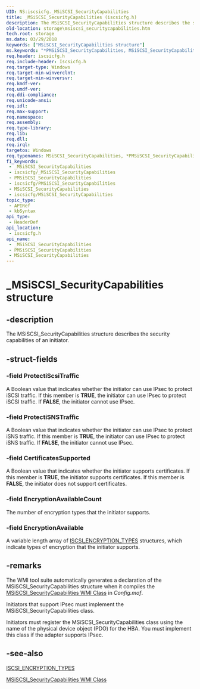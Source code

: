 ```yaml
---
UID: NS:iscsicfg._MSiSCSI_SecurityCapabilities
title: _MSiSCSI_SecurityCapabilities (iscsicfg.h)
description: The MSiSCSI_SecurityCapabilities structure describes the security capabilities of an initiator.
old-location: storage\msiscsi_securitycapabilities.htm
tech.root: storage
ms.date: 03/29/2018
keywords: ["MSiSCSI_SecurityCapabilities structure"]
ms.keywords: "*PMSiSCSI_SecurityCapabilities, MSiSCSI_SecurityCapabilities, MSiSCSI_SecurityCapabilities structure [Storage Devices], PMSiSCSI_SecurityCapabilities, PMSiSCSI_SecurityCapabilities structure pointer [Storage Devices], _MSiSCSI_SecurityCapabilities, iscsicfg/MSiSCSI_SecurityCapabilities, iscsicfg/PMSiSCSI_SecurityCapabilities, storage.msiscsi_securitycapabilities, structs-iSCSI_0e8b2bb9-69df-4d36-8002-ac32177b724a.xml"
req.header: iscsicfg.h
req.include-header: Iscsicfg.h
req.target-type: Windows
req.target-min-winverclnt: 
req.target-min-winversvr: 
req.kmdf-ver: 
req.umdf-ver: 
req.ddi-compliance: 
req.unicode-ansi: 
req.idl: 
req.max-support: 
req.namespace: 
req.assembly: 
req.type-library: 
req.lib: 
req.dll: 
req.irql: 
targetos: Windows
req.typenames: MSiSCSI_SecurityCapabilities, *PMSiSCSI_SecurityCapabilities
f1_keywords:
 - _MSiSCSI_SecurityCapabilities
 - iscsicfg/_MSiSCSI_SecurityCapabilities
 - PMSiSCSI_SecurityCapabilities
 - iscsicfg/PMSiSCSI_SecurityCapabilities
 - MSiSCSI_SecurityCapabilities
 - iscsicfg/MSiSCSI_SecurityCapabilities
topic_type:
 - APIRef
 - kbSyntax
api_type:
 - HeaderDef
api_location:
 - iscsicfg.h
api_name:
 - _MSiSCSI_SecurityCapabilities
 - PMSiSCSI_SecurityCapabilities
 - MSiSCSI_SecurityCapabilities
---
```


# _MSiSCSI_SecurityCapabilities structure


## -description

The MSiSCSI_SecurityCapabilities structure describes the security capabilities of an initiator.

## -struct-fields

### -field ProtectiScsiTraffic

A Boolean value that indicates whether the initiator can use IPsec to protect iSCSI traffic. If this member is <b>TRUE</b>, the initiator can use IPsec to protect iSCSI traffic. If <b>FALSE</b>, the initiator cannot use IPsec.

### -field ProtectiSNSTraffic

A Boolean value that indicates whether the initiator can use IPsec to protect iSNS traffic. If this member is <b>TRUE</b>, the initiator can use IPsec to protect iSNS traffic. If <b>FALSE</b>, the initiator cannot use IPsec.

### -field CertificatesSupported

A Boolean value that indicates whether the initiator supports certificates. If this member is <b>TRUE</b>, the initiator supports certificates. If this member is <b>FALSE</b>, the initiator does not support certificates.

### -field EncryptionAvailableCount

The number of encryption types that the initiator supports.

### -field EncryptionAvailable

A variable length array of <a href="/windows-hardware/drivers/ddi/iscsicfg/ne-iscsicfg-iscsi_encryption_types">ISCSI_ENCRYPTION_TYPES</a> structures, which indicate types of encryption that the initiator supports.

## -remarks

The WMI tool suite automatically generates a declaration of the MSiSCSI_SecurityCapabilities structure when it compiles the <a href="/windows-hardware/drivers/storage/msiscsi-securitycapabilities-wmi-class">MSiSCSI_SecurityCapabilities WMI Class</a> in <i>Config.mof</i>. 

Initiators that support IPsec must implement the MSiSCSI_SecurityCapabilities class. 

Initiators must register the MSiSCSI_SecurityCapabilities class using the name of the physical device object (PDO) for the HBA. You must implement this class if the adapter supports IPsec.

## -see-also

<a href="/windows-hardware/drivers/ddi/iscsicfg/ne-iscsicfg-iscsi_encryption_types">ISCSI_ENCRYPTION_TYPES</a>



<a href="/windows-hardware/drivers/storage/msiscsi-securitycapabilities-wmi-class">MSiSCSI_SecurityCapabilities WMI Class</a>

